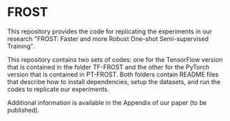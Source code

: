 # FROST

This repository provides the code for replicating the experiments in our research "FROST: Faster and more Robust One-shot Semi-supervised Training".

This repository contains two sets of codes: one for the TensorFlow version that is contained in the folder TF-FROST and the other for the PyTorch version that is contained in PT-FROST.  Both folders contain README files that describe how to install dependencies, setup the datasets, and run the codes to replicate our experiments.

Additional information is available in the Appendix of our paper (to be published).

